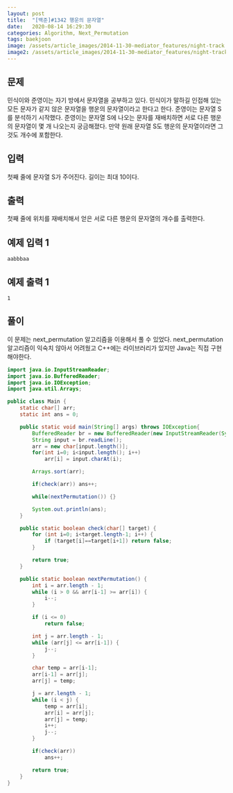 ```yaml
---
layout: post
title:  "[백준]#1342 행운의 문자열"
date:   2020-08-14 16:29:30
categories: Algorithm, Next_Permutation
tags: baekjoon
image: /assets/article_images/2014-11-30-mediator_features/night-track.JPG
image2: /assets/article_images/2014-11-30-mediator_features/night-track-mobile.JPG
---
```


문제
--------------------

민식이와 준영이는 자기 방에서 문자열을 공부하고 있다. 민식이가 말하길 인접해 있는 모든 문자가 같지 않은 문자열을 행운의 문자열이라고 한다고 한다. 준영이는 문자열 S를 분석하기 시작했다. 준영이는 문자열 S에 나오는 문자를 재배치하면 서로 다른 행운의 문자열이 몇 개 나오는지 궁금해졌다. 만약 원래 문자열 S도 행운의 문자열이라면 그것도 개수에 포함한다.

입력
---------------------------

첫째 줄에 문자열 S가 주어진다. 길이는 최대 10이다.

출력
----------------

첫째 줄에 위치를 재배치해서 얻은 서로 다른 행운의 문자열의 개수를 출력한다.

예제 입력 1 
----------------------

```
aabbbaa
```

예제 출력 1 
------------------------

```
1
```

풀이
--------------------------

이 문제는 next_permutation 알고리즘을 이용해서 풀 수 있었다. next_permutation 알고리즘이 익숙치 않아서 어려웠고 C++에는 라이브러리가 있지만 Java는 직접 구현해야한다.

```java
import java.io.InputStreamReader;
import java.io.BufferedReader;
import java.io.IOException;
import java.util.Arrays;

public class Main {
    static char[] arr;
    static int ans = 0;

    public static void main(String[] args) throws IOException{
        BufferedReader br = new BufferedReader(new InputStreamReader(System.in));
        String input = br.readLine();
        arr = new char[input.length()];
        for(int i=0; i<input.length(); i++)
            arr[i] = input.charAt(i);

        Arrays.sort(arr);

        if(check(arr)) ans++;

        while(nextPermutation()) {}

        System.out.println(ans);
    }

    public static boolean check(char[] target) {
        for (int i=0; i<target.length-1; i++) {
            if (target[i]==target[i+1]) return false;
        }

        return true;
    }

    public static boolean nextPermutation() {
        int i = arr.length - 1;
        while (i > 0 && arr[i-1] >= arr[i]) {
            i--;
        }

        if (i <= 0)
            return false;

        int j = arr.length - 1;
        while (arr[j] <= arr[i-1]) {
            j--;
        }

        char temp = arr[i-1];
        arr[i-1] = arr[j];
        arr[j] = temp;

        j = arr.length - 1;
        while (i < j) {
            temp = arr[i];
            arr[i] = arr[j];
            arr[j] = temp;
            i++;
            j--;
        }

        if(check(arr))
            ans++;

        return true;
    }
}
```
